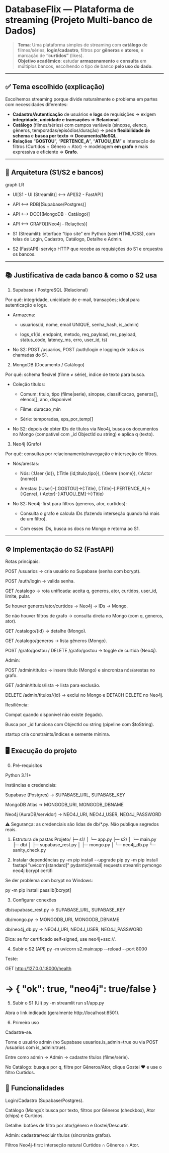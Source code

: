 # DatabaseFlix — Plataforma de streaming (Projeto Multi-banco de Dados)

> **Tema**: Uma plataforma simples de streaming com **catálogo** de filmes/séries, **login/cadastro**, filtros por **gêneros** e **atores**, e marcação de **“curtidos”** (likes).  
> **Objetivo acadêmico**: estudar **armazenamento** e **consulta** em múltiplos bancos, escolhendo o tipo de banco **pelo uso do dado**.

---

## ✅ Tema escolhido (explicação)

Escolhemos streaming porque divide naturalmente o problema em partes com necessidades diferentes:

- **Cadastro/Autenticação** de usuários e **logs** de requisições → exigem **integridade, unicidade e transações** ⇒ **Relacional**.  
- **Catálogo** (filmes/séries) com campos variáveis (sinopse, elenco, gêneros, temporadas/episódios/duração) → pede **flexibilidade de schema** e **busca por texto** ⇒ **Documento/NoSQL**.  
- **Relações** “**GOSTOU**”, “**PERTENCE_A**”, “**ATUOU_EM**” e interseção de filtros (Curtidos ∩ Gênero ∩ Ator) → modelagem **em grafo** é mais expressiva e eficiente ⇒ **Grafo**.

---

## 🧱 Arquitetura (S1/S2 e bancos)

graph LR
- UI[S1 - UI (Streamlit)] <--> API[S2 - FastAPI]
  
- API <--> RDB[(Supabase/Postgres)]
  
- API <--> DOC[(MongoDB - Catálogo)]
  
- API <--> GRAFO[(Neo4j - Relações)]

- S1 (Streamlit): interface “tipo site” em Python (sem HTML/CSS), com telas de Login, Cadastro, Catálogo, Detalhe e Admin.

- S2 (FastAPI): serviço HTTP que recebe as requisições do S1 e orquestra os bancos.
---
## 📚 Justificativa de cada banco & como o S2 usa
1. Supabase / PostgreSQL (Relacional)

Por quê: integridade, unicidade de e-mail, transações; ideal para autenticação e logs.

- Armazena:

  - usuarios(id, nome, email UNIQUE, senha_hash, is_admin)

  - logs_s1(id, endpoint, metodo, req_payload, res_payload, status_code, latency_ms, erro, user_id, ts)

- No S2: POST /usuarios, POST /auth/login e logging de todas as chamadas do S1.

2. MongoDB (Documento / Catálogo)

Por quê: schema flexível (filme ≠ série), índice de texto para busca.

- Coleção titulos:

  - Comum: titulo, tipo (filme|serie), sinopse, classificacao, generos[], elenco[], ano, disponivel

  - Filme: duracao_min

  - Série: temporadas, eps_por_temp[]

- No S2: depois de obter IDs de títulos via Neo4j, busca os documentos no Mongo (compatível com _id ObjectId ou string) e aplica q (texto).

3. Neo4j (Grafo)

Por quê: consultas por relacionamento/navegação e interseção de filtros.

- Nós/arestas:

  - Nós: (:User {id}), (:Title {id,titulo,tipo}), (:Genre {nome}), (:Actor {nome})

  - Arestas: (:User)-[:GOSTOU]->(:Title), (:Title)-[:PERTENCE_A]->(:Genre), (:Actor)-[:ATUOU_EM]->(:Title)

- No S2: Neo4j-first para filtros (generos, ator, curtidos):

  - Consulta o grafo e calcula IDs (fazendo interseção quando há mais de um filtro).

  - Com esses IDs, busca os docs no Mongo e retorna ao S1.
---
## ⚙️ Implementação do S2 (FastAPI)

Rotas principais:

POST /usuarios → cria usuário no Supabase (senha com bcrypt).

POST /auth/login → valida senha.

GET /catalogo → rota unificada: aceita q, generos, ator, curtidos, user_id, limite, pular.

Se houver generos/ator/curtidos → Neo4j → IDs → Mongo.

Se não houver filtros de grafo → consulta direta no Mongo (com q, generos, ator).

GET /catalogo/{id} → detalhe (Mongo).

GET /catalogo/generos → lista gêneros (Mongo).

POST /grafo/gostou / DELETE /grafo/gostou → toggle de curtida (Neo4j).

Admin:

POST /admin/titulos → insere título (Mongo) e sincroniza nós/arestas no grafo.

GET /admin/titulos/lista → lista para exclusão.

DELETE /admin/titulos/{id} → exclui no Mongo e DETACH DELETE no Neo4j.

Resiliência:

Compat quando disponivel não existe (legado).

Busca por _id funciona com ObjectId ou string (pipeline com $toString).

startup cria constraints/índices e semente mínima.

## 🖥️ Execução do projeto
0) Pré-requisitos

Python 3.11+

Instâncias e credenciais:

Supabase (Postgres) → SUPABASE_URL, SUPABASE_KEY

MongoDB Atlas → MONGODB_URI, MONGODB_DBNAME

Neo4j (AuraDB/servidor) → NEO4J_URI, NEO4J_USER, NEO4J_PASSWORD

⚠️ Segurança: as credenciais são lidas de db/*.py. Não publique segredos reais.

1) Estrutura de pastas
Projeto/
├─ s1/
│  └─ app.py
├─ s2/
│  └─ main.py
├─ db/
│  ├─ supabase_rest.py
│  ├─ mongo.py
│  └─ neo4j_db.py
└─ sanity_check.py

2) Instalar dependências
py -m pip install --upgrade pip
py -m pip install fastapi "uvicorn[standard]" pydantic[email] requests streamlit pymongo neo4j bcrypt certifi


Se der problema com bcrypt no Windows:

py -m pip install passlib[bcrypt]

3) Configurar conexões

db/supabase_rest.py → SUPABASE_URL, SUPABASE_KEY

db/mongo.py → MONGODB_URI, MONGODB_DBNAME

db/neo4j_db.py → NEO4J_URI, NEO4J_USER, NEO4J_PASSWORD

Dica: se for certificado self-signed, use neo4j+ssc://.

4) Subir o S2 (API)
py -m uvicorn s2.main:app --reload --port 8000


Teste:

GET http://127.0.0.1:8000/health
# → { "ok": true, "neo4j": true/false }

5) Subir o S1 (UI)
py -m streamlit run s1/app.py


Abra o link indicado (geralmente http://localhost:8501).

6) Primeiro uso

Cadastre-se.

Torne o usuário admin (no Supabase usuarios.is_admin=true ou via POST /usuarios com is_admin:true).

Entre como admin → Admin → cadastre títulos (filme/série).

No Catálogo: busque por q, filtre por Gêneros/Ator, clique Gostei ❤️ e use o filtro Curtidos.

## 🧭 Funcionalidades

Login/Cadastro (Supabase/Postgres).

Catálogo (Mongo): busca por texto, filtros por Gêneros (checkbox), Ator (chips) e Curtidos.

Detalhe: botões de filtro por ator/gênero e Gostei/Descurtir.

Admin: cadastrar/excluir títulos (sincroniza grafos).

Filtros Neo4j-first: interseção natural Curtidos ∩ Gêneros ∩ Ator.
